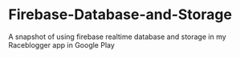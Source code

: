 # Firebase-Database-and-Storage
A snapshot of using firebase realtime database and storage in my Raceblogger app in Google Play

